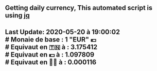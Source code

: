 ## Getting daily currency, This automated script is using [jq](https://stedolan.github.io/jq/)
## Last Update:  2020-05-20 à 19:00:02 </br># Monaie de base : 1 "EUR" 💶 </br> # Equivaut en 🇹🇳 à :  3.175412 </br> # Equivaut en 💵 à : 1.097809</br> # Equivaut en 🐱‍💻 à :  0.000116
